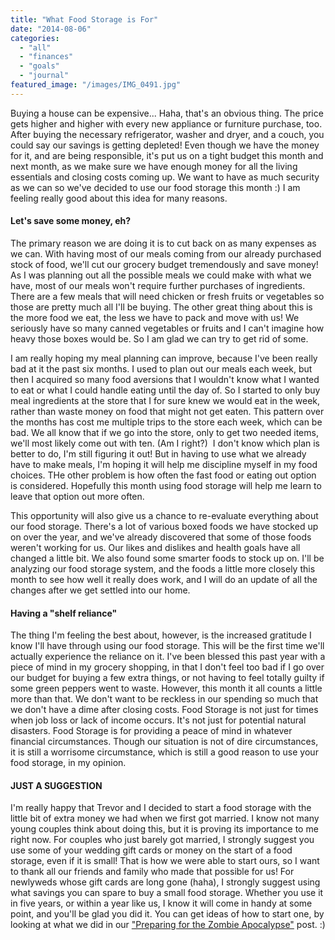 ```yaml
---
title: "What Food Storage is For"
date: "2014-08-06"
categories: 
  - "all"
  - "finances"
  - "goals"
  - "journal"
featured_image: "/images/IMG_0491.jpg"
---
```


Buying a house can be expensive... Haha, that's an obvious thing. The price gets higher and higher with every new appliance or furniture purchase, too. After buying the necessary refrigerator, washer and dryer, and a couch, you could say our savings is getting depleted! Even though we have the money for it, and are being responsible, it's put us on a tight budget this month and next month, as we make sure we have enough money for all the living essentials and closing costs coming up. We want to have as much security as we can so we've decided to use our food storage this month :) I am feeling really good about this idea for many reasons.

#### Let's save some money, eh?

The primary reason we are doing it is to cut back on as many expenses as we can. With having most of our meals coming from our already purchased stock of food, we'll cut our grocery budget tremendously and save money! As I was planning out all the possible meals we could make with what we have, most of our meals won't require further purchases of ingredients. There are a few meals that will need chicken or fresh fruits or vegetables so those are pretty much all I'll be buying. The other great thing about this is the more food we eat, the less we have to pack and move with us! We seriously have so many canned vegetables or fruits and I can't imagine how heavy those boxes would be. So I am glad we can try to get rid of some.

I am really hoping my meal planning can improve, because I've been really bad at it the past six months. I used to plan out our meals each week, but then I acquired so many food aversions that I wouldn't know what I wanted to eat or what I could handle eating until the day of. So I started to only buy meal ingredients at the store that I for sure knew we would eat in the week, rather than waste money on food that might not get eaten. This pattern over the months has cost me multiple trips to the store each week, which can be bad. We all know that if we go into the store, only to get two needed items, we'll most likely come out with ten. (Am I right?)  I don't know which plan is better to do, I'm still figuring it out! But in having to use what we already have to make meals, I'm hoping it will help me discipline myself in my food choices. THe other problem is how often the fast food or eating out option is considered. Hopefully this month using food storage will help me learn to leave that option out more often.

This opportunity will also give us a chance to re-evaluate everything about our food storage. There's a lot of various boxed foods we have stocked up on over the year, and we've already discovered that some of those foods weren't working for us. Our likes and dislikes and health goals have all changed a little bit. We also found some smarter foods to stock up on. I'll be analyzing our food storage system, and the foods a little more closely this month to see how well it really does work, and I will do an update of all the changes after we get settled into our home.

#### Having a "shelf reliance"

The thing I'm feeling the best about, however, is the increased gratitude I know I'll have through using our food storage. This will be the first time we'll actually experience the reliance on it. I've been blessed this past year with a piece of mind in my grocery shopping, in that I don't feel too bad if I go over our budget for buying a few extra things, or not having to feel totally guilty if some green peppers went to waste. However, this month it all counts a little more than that. We don't want to be reckless in our spending so much that we don't have a dime after closing costs. Food Storage is not just for times when job loss or lack of income occurs. It's not just for potential natural disasters. Food Storage is for providing a peace of mind in whatever financial circumstances. Though our situation is not of dire circumstances, it is still a worrisome circumstance, which is still a good reason to use your food storage, in my opinion.

#### JUST A SUGGESTION

I'm really happy that Trevor and I decided to start a food storage with the little bit of extra money we had when we first got married. I know not many young couples think about doing this, but it is proving its importance to me right now. For couples who just barely got married, I strongly suggest you use some of your wedding gift cards or money on the start of a food storage, even if it is small! That is how we were able to start ours, so I want to thank all our friends and family who made that possible for us! For newlyweds whose gift cards are long gone (haha), I strongly suggest using what savings you can spare to buy a small food storage. Whether you use it in five years, or within a year like us, I know it will come in handy at some point, and you'll be glad you did it. You can get ideas of how to start one, by looking at what we did in our ["Preparing for the Zombie Apocalypse"](http://freshlymarried.com/preparing-for-the-zombie-apocalypse/) post. :)
